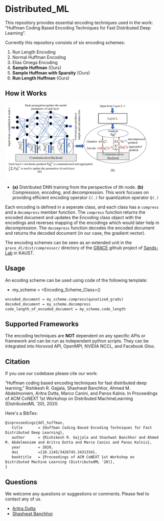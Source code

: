 # Distributed_ML
This repository provides essential encoding techniques used in the work: "Huffman Coding Based Encoding Techniques for Fast Distributed Deep Learning". 

Currently this repository consists of six encoding schemes:
1. Run Length Encoding
2. Normal Huffman Encoding
3. Elias Omega Encoding
4. **Sample Huffman** (Ours)
5. **Sample Huffman with Sparsity** (Ours)
6. **Run Length Huffman** (Ours)

## How it Works

![alttext](encode_dnn.jpg)
* **(a)** Distributed DNN training from the perspective of ith node. **(b)** Compression, encoding, and decompression. This work focuses on providing efficient encoding operator `C(.)` for quantization operator `Q(.)`

Each encoding is  defined in a seperate class, and each class has a `compress` and a `decompress` member function. The `compress` function returns the encoded document and updates the Encoding class object with the encodings and reverses mapping of the encodings which would later help in decompression. The `decompress` function decodes the encoded document and returns the decoded document (in our case, the gradient vector).

The encoding schemes can be seen as an extended unit in  the `grace_dl/dist/compressor/` directory 
 of the [GRACE](https://github.com/sands-lab/grace/) github project  of [Sands-Lab](https://sands.kaust.edu.sa/) in KAUST.



## Usage
An ecoding scheme can be used using code of the following template:

* my_scheme = <Encoding_Scheme_Class>()
```
encoded_document = my_scheme.compress(qunatized_grads)
decoded_document = my_scheme.decompress
code_length_of_encoded_document = my_scheme.code_length
```

## Supported Frameworks
The encoding techniques are **NOT** dependent on any specific APIs or framework and can be run as independent python scripts. They can be integrated into Horovod API, OpenMPI, NVIDIA NCCL, and Facebook Gloo.

## Citation
If you use our codebase please cite our work:

“Huffman coding based encoding techniques for fast distributed deep learning,” Rishikesh R. Gajjala, Shashwat Banchhor, Ahmed M. Abdelmoniem, Aritra Dutta, Marco Canini, and Panos Kalnis. In Proceedings of ACM CoNEXT 1st Workshop on Distributed MachineLearning (DistributedML ’20), 2020.

Here's a BibTex:
``` 
@inproceedings{ddl_huffman,
   title       = {Huffman Coding Based Encoding Techniques for Fast Distributed Deep Learning},
   author      = {Rishikesh R. Gajjala and Shashwat Banchhor and Ahmed M. Abdelmoniem and Aritra Dutta and Marco Canini and Panos Kalnis},
   year        = 2020,
   doi         ={10.1145/3426745.3431334},
   booktitle   = {Proceedings of ACM CoNEXT 1st Workshop on Distributed Machine Learning (DistributedML '20)},
}
```

## Questions
We welcome any questions or suggestions or comments. Please feel to contact any of us. 
* [Aritra Dutta](mailto:aritra.dutta@kaust.edu.sa)
* [Shashwat Banchhor](mailto:shashwatbanchhor12@gmail.com)


